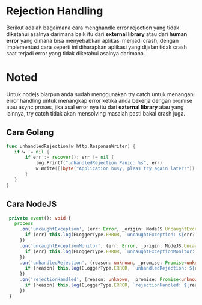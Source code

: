 # Rejection Handling

 Berikut adalah bagaimana cara menghandle error rejection yang tidak diketahui asalnya darimana baik itu dari **external library** atau dari **human error** yang dimana bisa menyebabkan aplikasi menjadi crash, dengan implementasi cara seperti ini diharapkan aplikasi yang dijalan tidak crash saat terjadi error yang tidak diketahui asalnya darimana.

# Noted

Untuk nodejs biarpun anda sudah menggunakan try catch untuk menangani error handling untuk menangkap error ketika anda bekerja dengan promise atau async proses, jika asal error nya itu dari **external library** atau yang lainnya, try catch tidak akan mensolving masalah pasti bakal crash juga.

 ## Cara Golang

 ```go
func unhandledRejection(w http.ResponseWriter) {
	if w != nil {
		if err := recover(); err != nil {
			log.Printf("unhandledRejection Panic: %s", err)
			w.Write([]byte("Application busy, pleas try again later!"))
		}
	}
}
 ```

 ## Cara NodeJS

 ```ts
  private event(): void {
    process
      .on('uncaughtException', (err: Error, _origin: NodeJS.UncaughtExceptionOrigin) => {
        if (err) this.log(ELoggerType.ERROR, `uncaughtException: ${err?.message}`, err)
      })
      .on('uncaughtExceptionMonitor', (err: Error, _origin: NodeJS.UncaughtExceptionOrigin) => {
        if (err) this.log(ELoggerType.ERROR, `uncaughtExceptionMonitor: ${err?.message}`, err)
      })
      .on('unhandledRejection', (reason: unknown, _promise: Promise<unknown>) => {
        if (reason) this.log(ELoggerType.ERROR, `unhandledRejection: ${reason}`, reason)
      })
      .on('rejectionHandled', (reason: unknown, _promise: Promise<unknown>) => {
        if (reason) this.log(ELoggerType.ERROR, `rejectionHandled: ${reason}`, reason)
      })
  }
```
